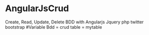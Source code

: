 # AngularJsCrud
Create, Read, Update, Delete BDD with Angularjs Jquery php twitter bootstrap
#Variable 
Bdd = crud
table = mytable
